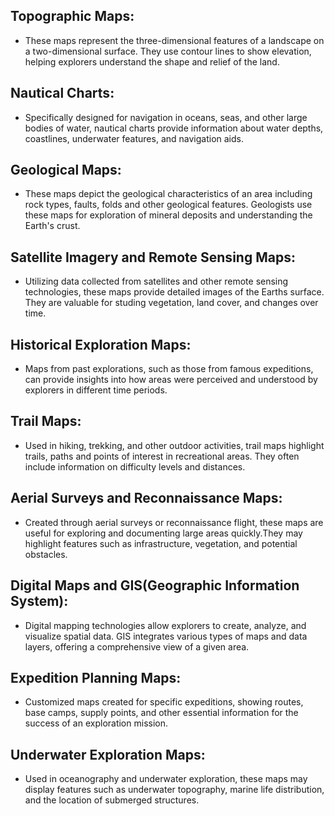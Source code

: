 ## Topographic Maps:
 - These maps represent the three-dimensional features of a landscape on a two-dimensional surface. They use contour lines to show elevation, helping explorers understand the shape and relief of the land.

## Nautical Charts:
 - Specifically designed for navigation in oceans, seas, and other large bodies of water, nautical charts provide information about water depths, coastlines, underwater features, and navigation aids.

## Geological Maps:
 - These maps depict the geological characteristics of an area including rock types, faults, folds and other geological features. Geologists use these maps for exploration of mineral deposits and understanding
   the Earth's crust.

## Satellite Imagery and Remote Sensing Maps:
 - Utilizing data collected from satellites and other remote sensing technologies, these maps provide detailed images of the Earths surface. They are valuable for studing vegetation, land cover, and changes over time.

## Historical Exploration Maps:
 - Maps from past explorations, such as those from famous expeditions, can provide insights into how areas were perceived and understood by explorers in different time periods.

## Trail Maps:
 - Used in hiking, trekking, and other outdoor activities, trail maps highlight trails, paths and points of interest in recreational areas. They often include information on difficulty levels and distances.

## Aerial Surveys and Reconnaissance Maps:
 - Created through aerial surveys or reconnaissance flight, these maps are useful for exploring and documenting large areas quickly.They may highlight features such as infrastructure, vegetation, and potential obstacles.

## Digital Maps and GIS(Geographic Information System):
 - Digital mapping technologies allow explorers to create, analyze, and visualize spatial data. GIS integrates various types of maps and data layers, offering a comprehensive view of a given area.

## Expedition Planning Maps:
 - Customized maps created for specific expeditions, showing routes, base camps, supply points, and other essential information for the success of an exploration mission.

## Underwater Exploration Maps:
 - Used in oceanography and underwater exploration, these maps may display features such as underwater topography, marine life distribution, and the location of submerged structures.


